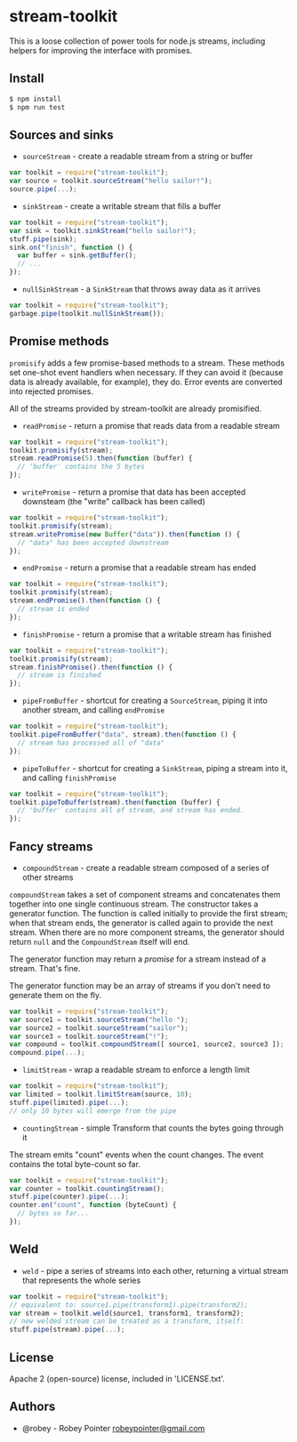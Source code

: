 # stream-toolkit

This is a loose collection of power tools for node.js streams, including helpers for improving the interface with promises.

## Install

```sh
$ npm install
$ npm run test
```

## Sources and sinks

- `sourceStream` - create a readable stream from a string or buffer

```javascript
var toolkit = require("stream-toolkit");
var source = toolkit.sourceStream("hello sailor!");
source.pipe(...);
```

- `sinkStream` - create a writable stream that fills a buffer

```javascript
var toolkit = require("stream-toolkit");
var sink = toolkit.sinkStream("hello sailor!");
stuff.pipe(sink);
sink.on("finish", function () {
  var buffer = sink.getBuffer();
  // ...
});
```

- `nullSinkStream` - a `SinkStream` that throws away data as it arrives

```javascript
var toolkit = require("stream-toolkit");
garbage.pipe(toolkit.nullSinkStream());
```

## Promise methods

`promisify` adds a few promise-based methods to a stream. These methods set one-shot event handlers when necessary. If they can avoid it (because data is already available, for example), they do. Error events are converted into rejected promises.

All of the streams provided by stream-toolkit are already promisified.

- `readPromise` - return a promise that reads data from a readable stream
    
```javascript
var toolkit = require("stream-toolkit");
toolkit.promisify(stream);
stream.readPromise(5).then(function (buffer) {
  // 'buffer' contains the 5 bytes
});
```

- `writePromise` - return a promise that data has been accepted downsteam (the "write" callback has been called)

```javascript
var toolkit = require("stream-toolkit");
toolkit.promisify(stream);
stream.writePromise(new Buffer("data")).then(function () {
  // "data" has been accepted downstream
});
```

- `endPromise` - return a promise that a readable stream has ended

```javascript
var toolkit = require("stream-toolkit");
toolkit.promisify(stream);
stream.endPromise().then(function () {
  // stream is ended
});
```

- `finishPromise` - return a promise that a writable stream has finished

```javascript
var toolkit = require("stream-toolkit");
toolkit.promisify(stream);
stream.finishPromise().then(function () {
  // stream is finished
});
```

- `pipeFromBuffer` - shortcut for creating a `SourceStream`, piping it into another stream, and calling `endPromise`

```javascript
var toolkit = require("stream-toolkit");
toolkit.pipeFromBuffer("data", stream).then(function () {
  // stream has processed all of "data"
});
```

- `pipeToBuffer` - shortcut for creating a `SinkStream`, piping a stream into it, and calling `finishPromise`

```javascript
var toolkit = require("stream-toolkit");
toolkit.pipeToBuffer(stream).then(function (buffer) {
  // 'buffer' contains all of stream, and stream has ended.
});
```

## Fancy streams

- `compoundStream` - create a readable stream composed of a series of other streams

`compoundStream` takes a set of component streams and concatenates them together into one single continuous stream. The constructor takes a generator function. The function is called initially to provide the first stream; when that stream ends, the generator is called again to provide the next stream. When there are no more component streams, the generator should return `null` and the `CompoundStream` itself will end.

The generator function may return a *promise* for a stream instead of a stream. That's fine.

The generator function may be an array of streams if you don't need to generate them on the fly. 

```javascript
var toolkit = require("stream-toolkit");
var source1 = toolkit.sourceStream("hello ");
var source2 = toolkit.sourceStream("sailor");
var source3 = toolkit.sourceStream("!");
var compound = toolkit.compoundStream([ source1, source2, source3 ]);
compound.pipe(...);
```

- `limitStream` - wrap a readable stream to enforce a length limit

```javascript
var toolkit = require("stream-toolkit");
var limited = toolkit.limitStream(source, 10);
stuff.pipe(limited).pipe(...);
// only 10 bytes will emerge from the pipe
```

- `countingStream` - simple Transform that counts the bytes going through it

The stream emits "count" events when the count changes. The event contains the total byte-count so far.

```javascript
var toolkit = require("stream-toolkit");
var counter = toolkit.countingStream();
stuff.pipe(counter).pipe(...);
counter.on("count", function (byteCount) {
  // bytes so far...
});
```

## Weld

- `weld` - pipe a series of streams into each other, returning a virtual stream that represents the whole series

```javascript
var toolkit = require("stream-toolkit");
// equivalent to: source1.pipe(transform1).pipe(transform2);
var stream = toolkit.weld(source1, transform1, transform2);
// new welded stream can be treated as a transform, itself:
stuff.pipe(stream).pipe(...);
```

## License

Apache 2 (open-source) license, included in 'LICENSE.txt'.

## Authors

- @robey - Robey Pointer <robeypointer@gmail.com>
